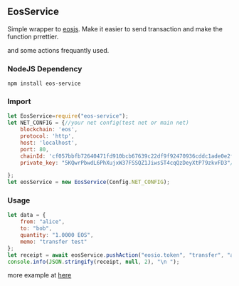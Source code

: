 ## EosService

Simple wrapper to [eosjs](https://github.com/EOSIO/eosjs). Make it easier to send transaction and make the function prrettier.

and some actions frequantly used.





### NodeJS Dependency



`npm install eos-service`



### Import

```js
let EosService=require("eos-service");
let NET_CONFIG = {//your net config(test net or main net)
    blockchain: 'eos',
    protocol: 'http',
    host: 'localhost',
    port: 80,
    chainId: 'cf057bbfb72640471fd910bcb67639c22df9f92470936cddc1ade0e2f2e7dc4f',
    private_key: "5KQwrPbwdL6PhXujxW37FSSQZ1JiwsST4cqQzDeyXtP79zkvFD3"//the private key to the actor

};
let eosService = new EosService(Config.NET_CONFIG);

```



### Usage

```js
let data = {
    from: "alice",
    to: "bob",
    quantity: "1.0000 EOS",
    memo: "transfer test"
};
let receipt = await eosService.pushAction("eosio.token", "transfer", "alice", data);
console.info(JSON.stringify(receipt, null, 2), "\n ");

```
more example at [here](https://github.com/clockknock/eos.service/tree/master/example)

